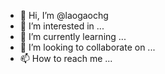 - 👋 Hi, I’m @laogaochg
- 👀 I’m interested in ...
- 🌱 I’m currently learning ...
- 💞️ I’m looking to collaborate on ...
- 📫 How to reach me ...

<!---
laogaochg/laogaochg is a ✨ special ✨ repository because its `README.md` (this file) appears on your GitHub profile.
You can click the Preview link to take a look at your changes.
--->
